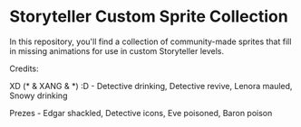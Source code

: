 # Storyteller Custom Sprite Collection
In this repository, you'll find a collection of community-made sprites that fill in missing animations for use in custom Storyteller levels.

Credits:

XD (* & XANG & *) :D - Detective drinking, Detective revive, Lenora mauled, Snowy drinking

Prezes - Edgar shackled, Detective icons, Eve poisoned, Baron poison

